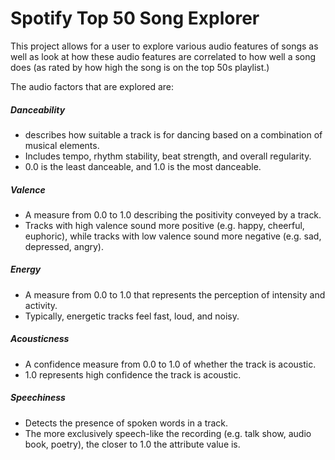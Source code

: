 # Spotify Top 50 Song Explorer

This project allows for a user to explore various audio features of songs as well as look at how these audio features are correlated to how well a song does (as rated by how high the song is on the top 50s playlist.)

The audio factors that are explored are:
##### Danceability
- describes how suitable a track is for dancing based on a combination of musical elements.
- Includes tempo, rhythm stability, beat strength, and overall regularity.
- 0.0 is the least danceable, and 1.0 is the most danceable.

##### Valence
- A measure from 0.0 to 1.0 describing the positivity conveyed by a track.
- Tracks with high valence sound more positive (e.g. happy, cheerful, euphoric), while tracks with low valence sound more negative (e.g. sad, depressed, angry).

##### Energy
- A measure from 0.0 to 1.0 that represents the perception of intensity and activity.
- Typically, energetic tracks feel fast, loud, and noisy.

##### Acousticness
- A confidence measure from 0.0 to 1.0 of whether the track is acoustic.
- 1.0 represents high confidence the track is acoustic.

##### Speechiness
- Detects the presence of spoken words in a track.
- The more exclusively speech-like the recording (e.g. talk show, audio book, poetry), the closer to 1.0 the attribute value is.
